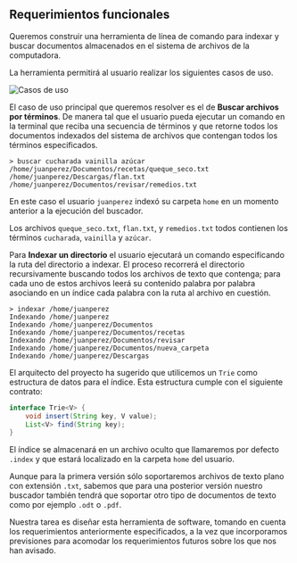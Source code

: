 ## Requerimientos funcionales ##

Queremos construir una herramienta de línea de comando para indexar y buscar documentos almacenados en el sistema de 
archivos de la computadora.

La herramienta permitirá al usuario realizar los siguientes casos de uso.

![Casos de uso](./design/UseCases.svg)

El caso de uso principal que queremos resolver es el de **Buscar archivos por términos**. De manera tal que el usuario pueda 
ejecutar un comando en la terminal que reciba una secuencia de términos y que retorne todos los documentos indexados del 
sistema de archivos que contengan todos los términos especificados.

```
> buscar cucharada vainilla azúcar
/home/juanperez/Documentos/recetas/queque_seco.txt
/home/juanperez/Descargas/flan.txt
/home/juanperez/Documentos/revisar/remedios.txt
```

En este caso el usuario `juanperez` indexó su carpeta `home` en un momento anterior a la ejecución del buscador.

Los archivos `queque_seco.txt`, `flan.txt`, y `remedios.txt` todos contienen los términos `cucharada`, `vainilla` y 
`azúcar`.

Para **Indexar un directorio** el usuario ejecutará un comando especificando la ruta del directorio a indexar. El 
proceso recorrerá el directorio recursivamente buscando todos los archivos de texto que contenga; para cada uno de estos 
archivos leerá su contenido palabra por palabra asociando en un índice cada palabra con la ruta al archivo en cuestión.

```
> indexar /home/juanperez
Indexando /home/juanperez
Indexando /home/juanperez/Documentos
Indexando /home/juanperez/Documentos/recetas
Indexando /home/juanperez/Documentos/revisar
Indexando /home/juanperez/Documentos/nueva_carpeta
Indexando /home/juanperez/Descargas
```

El arquitecto del proyecto ha sugerido que utilicemos un `Trie` como estructura de datos para el índice. Esta estructura 
cumple con el siguiente contrato:

```java
interface Trie<V> {
    void insert(String key, V value);
    List<V> find(String key);
}
```

El índice se almacenará en un archivo oculto que llamaremos por defecto `.index` y que estará localizado en la carpeta 
`home` del usuario.

Aunque para la primera versión sólo soportaremos archivos de texto plano con extensión `.txt`, sabemos que para una 
posterior versión nuestro buscador también tendrá que soportar otro tipo de documentos de texto como por ejemplo 
`.odt` o `.pdf`.

Nuestra tarea es diseñar esta herramienta de software, tomando en cuenta los requerimientos anteriormente especificados,
a la vez que incorporamos previsiones para acomodar los requerimientos futuros sobre los que nos han avisado.
